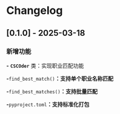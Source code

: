 # Changelog


## [0.1.0] - 2025-03-18

### 新增功能

**-** **`CSCOder`** 类：实现职业匹配功能

**-**`find_best_match()`**：支持单个职业名称匹配**

**-**`find_best_matches()`**：支持批量匹配**

**-**`pyproject.toml`**：支持标准化打包**
